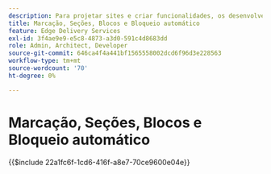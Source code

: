 ```yaml
---
description: Para projetar sites e criar funcionalidades, os desenvolvedores usam a marcação e o DOM renderizados dinamicamente a partir do conteúdo. A marcação e o DOM são construídos de forma a permitir manipulação e estilo flexíveis. Ao mesmo tempo, ele fornece funcionalidade pronta para uso para que o desenvolvedor não tenha que se preocupar com alguns dos aspectos dos sites modernos.
title: Marcação, Seções, Blocos e Bloqueio automático
feature: Edge Delivery Services
exl-id: 3f4ae9e9-e5c8-4873-a3d0-591c4d8683dd
role: Admin, Architect, Developer
source-git-commit: 646ca4f4a441bf1565558002dcd6f96d3e228563
workflow-type: tm+mt
source-wordcount: '70'
ht-degree: 0%

---
```


# Marcação, Seções, Blocos e Bloqueio automático

{{$include 22a1fc6f-1cd6-416f-a8e7-70ce9600e04e}}
